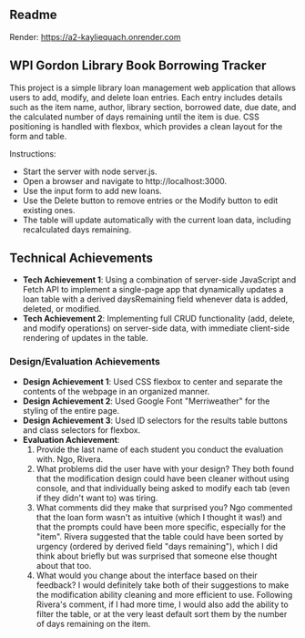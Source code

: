 Readme 
---

Render: https://a2-kayliequach.onrender.com

## WPI Gordon Library Book Borrowing Tracker
This project is a simple library loan management web application that allows users to add, modify, and delete loan entries. Each entry includes details such as the item name, author, library section, borrowed date, due date, and the calculated number of days remaining until the item is due. CSS positioning is handled with flexbox, which provides a clean layout for the form and table.

Instructions:
- Start the server with node server.js.
- Open a browser and navigate to http://localhost:3000.
- Use the input form to add new loans.
- Use the Delete button to remove entries or the Modify button to edit existing ones.
- The table will update automatically with the current loan data, including recalculated days remaining.

## Technical Achievements
- **Tech Achievement 1**: Using a combination of server-side JavaScript and Fetch API to implement a single-page app that dynamically updates a loan table with a derived daysRemaining field whenever data is added, deleted, or modified.
- **Tech Achievement 2**: Implementing full CRUD functionality (add, delete, and modify operations) on server-side data, with immediate client-side rendering of updates in the table.

### Design/Evaluation Achievements
- **Design Achievement 1**: Used CSS flexbox to center and separate the contents of the webpage in an organized manner.
- **Design Achievement 2**: Used Google Font "Merriweather" for the styling of the entire page.
- **Design Achievement 3**: Used ID selectors for the results table buttons and class selectors for flexbox.
- **Evaluation Achievement**:
    1. Provide the last name of each student you conduct the evaluation with.
       Ngo, Rivera.
    2. What problems did the user have with your design?
       They both found that the modification design could have been cleaner without using console, and that individually being asked to modify each tab (even if they didn't want to) was tiring.
    3. What comments did they make that surprised you?
       Ngo commented that the loan form wasn't as intuitive (which I thought it was!) and that the prompts could have been more specific, especially for the "item". Rivera suggested that the table could have been sorted by urgency (ordered by derived field "days remaining"), which I did think about briefly but was surprised that someone else thought about that too.
    4. What would you change about the interface based on their feedback?
       I would definitely take both of their suggestions to make the modification ability cleaning and more efficient to use. Following Rivera's comment, if I had more time, I would also add the ability to filter the table, or at the very least default sort them by the number of days remaining on the item.
       
